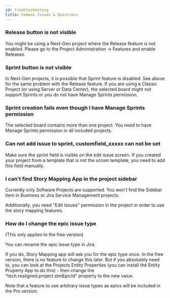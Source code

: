 ```yaml
---
id: troubleshooting
title: Common Issues & Questions
---
```


### Release button is not visible

You might be using a Next-Gen project where the Release feature is not enabled.
Please go to the Project Administration -> Features and enable Releases.

### Sprint button is not visible

In Next-Gen projects, it is possible that Sprint feature is disabled. See above for the same problem
with the Release feature.
If you are using a Classic Project (or using Server or Data Center), the selected board might not support
Sprints or you do not have Manage Sprints permission.

### Sprint creation fails even though I have Manage Sprints permission

The selected board contains more than one project. You need to have Manage Sprints permission
in all included projects.

### Can not add issue to sprint, customfield_xxxxx can not be set

Make sure the sprint field is visible on the edit issue screen.
If you created your project from a template that is not the scrum template, you need
to add this field manually.

### I can't find Story Mapping App in the project sidebar

Currently only Software Projects are supported. You won't find the Sidebar item in Business or Jira Service Management projects.

Additionally, you need "Edit Issues" permission in the project in order to use the story mapping features.

### How do I change the epic issue type

(This only applies to the free version)

You can rename the epic issue type in Jira.

If you do, Story Mapping app will ask you for the epic type once. In the free version, there is no
feature to change this later. But if you absolutely need to, you can look at the Projects Entity Properties (you can install the Entity Property App to do this) - then
change the "tech.realigned.project.stmEpicId" property to the new value.

Note that a feature to use arbitrary issue types as epics will be included in the Pro version.